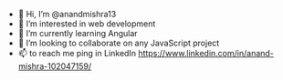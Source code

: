 - 👋 Hi, I’m @anandmishra13
- 👀 I’m interested in web development 
- 🌱 I’m currently learning Angular
- 💞️ I’m looking to collaborate on any JavaScript project
- 📫 to reach me ping in LinkedIn https://www.linkedin.com/in/anand-mishra-102047159/

<!---
anandmishra13/anandmishra13 is a ✨ special ✨ repository because its `README.md` (this file) appears on your GitHub profile.
You can click the Preview link to take a look at your changes.
--->
